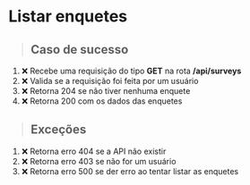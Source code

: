 # Listar enquetes

> ## Caso de sucesso
1. :x: Recebe uma requisição do tipo **GET** na rota **/api/surveys**
1. :x: Valida se a requisição foi feita por um usuário
1. :x: Retorna 204 se não tiver nenhuma enquete
1. :x: Retorna 200 com os dados das enquetes

> ## Exceções
1. :x: Retorna erro 404 se a API não existir
1. :x: Retorna erro 403 se não for um usuário
1. :x: Retorna erro 500 se der erro ao tentar listar as enquetes
